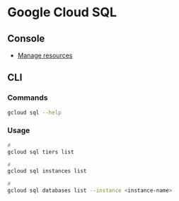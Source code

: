 # Google Cloud SQL

## Console

- [Manage resources](https://console.cloud.google.com/cloud-resource-manager)

## CLI

### Commands

```sh
gcloud sql --help
```

### Usage

```sh
#
gcloud sql tiers list

#
gcloud sql instances list

#
gcloud sql databases list --instance <instance-name>
```

<!--
https://github.com/mikemilano/k8s-reference/blob/master/gcp/cloudsql.md

gcloud sql instances create <instance-name> --tier <machine-type> --region <region>
gcloud sql users set-password root % --instance <instance-name> --password <password>
gcloud sql instances describe <instance-name>
gcloud sql users create <username> <host> --instance <instance-name> --password <password>
-->
